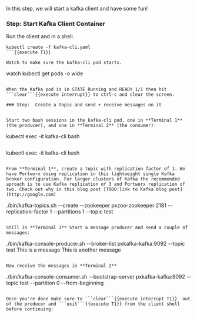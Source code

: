 In this step, we will start a kafka client and have some fun!

### Step: Start Kafka Client Container

Run the client and in a shell.
```
kubectl create -f kafka-cli.yaml
```{{execute T1}}

Watch to make sure the kafka-cli pod starts.
```
watch kubectl get pods -o wide
```{{execute T1}}

When the Kafka pod is in STATE Running and READY 1/1 then hit ```clear```{{execute interrupt}} to ctrl-c and clear the screen.

### Step:  Create a topic and send + receive messages on it


Start two bash sessions in the kafka-cli pod, one in **Terminal 1** (the producer), and one in **Terminal 2** (the consumer):
```
kubectl exec -it kafka-cli bash
```{{execute T1}}
```
kubectl exec -it kafka-cli bash
```{{execute T2}}

From **Terminal 1**, create a topic with replication factor of 1. We have Portworx doing replication in this lightweight single Kafka broker configuration. For larger clusters of Kafka the recommended aproach is to use Kafka replication of 3 and Portworx replication of two. Check out why in this blog post [TODO:link to Kafka blog post](http://google.com)
```
./bin/kafka-topics.sh --create --zookeeper pxzoo-zookeeper:2181 --replication-factor 1 --partitions 1 --topic test
```{{execute T1}}

Still in **Terminal 1** Start a message producer and send a couple of messages:
```
./bin/kafka-console-producer.sh --broker-list pxkafka-kafka:9092 --topic test
This is a message
This is another message
```{{execute T1}}

Now receive the messages in **Terminal 2**
```
./bin/kafka-console-consumer.sh --bootstrap-server pxkafka-kafka:9092 --topic test --partition 0 --from-beginning
```{{execute T2}}

Once you're done make sure to ```clear```{{execute interrupt T1}}  out of the producer and ```exit```{{execute T1}} from the client shell before continuing: 

